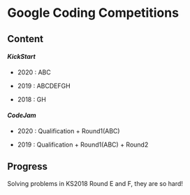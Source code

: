 # Google Coding Competitions

## Content

#### *KickStart*

- 2020 : ABC

- 2019 : ABCDEFGH

- 2018 : GH

#### *CodeJam*

- 2020 : Qualification + Round1(ABC)

- 2019 : Qualification + Round1(ABC) + Round2


## Progress

Solving problems in KS2018 Round E and F, they are so hard!
